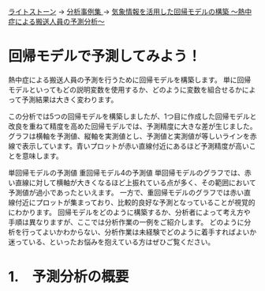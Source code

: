 [ライトストーン](https://www.lightstone.co.jp/index.html)
 → [分析事例集 ](https://www.lightstone.co.jp/analysis/index.html)
  → [気象情報を活用した回帰モデルの構築 ～熱中症による搬送人員の予測分析～](https://www.lightstone.co.jp/analysis/001-regression.html)  

# 回帰モデルで予測してみよう！
熱中症による搬送人員の予測を行うために回帰モデルを構築します。
単に回帰モデルといってもどの説明変数を使用するか、どのように変数を組合せるかによって予測結果は大きく変わります。

この分析では5つの回帰モデルを構築しましたが、1つ目に作成した回帰モデルと改良を重ねて精度を高めた回帰モデルでは、予測精度に大きな差が生じました。
グラフは横軸を予測値、縦軸を実測値とし、予測値と実測値が等しいラインを赤線で表示しています。青いプロットが赤い直線付近にあるほど予測精度が高いことを意味します。

単回帰モデルの予測値
重回帰モデル4の予測値
単回帰モデルのグラフでは、赤い直線に対して横軸が大きくなるほど上振れている点が多く、その範囲において予測値が過小であったといえます。
一方で、重回帰モデルのグラフでは赤い直線付近にプロットが集まっており、比較的良好な予測となっていることが視覚的にわかります。
回帰モデルをどのように構築するか、分析者によって考え方や手順は異なりますが、ここでは分析作業の一例をご紹介します。
どのように分析を行ってよいかわからない、分析作業は未経験でどのように着手すればよいか迷っている、といったお悩みを抱えている方はぜひご覧ください。
# 1.　予測分析の概要
